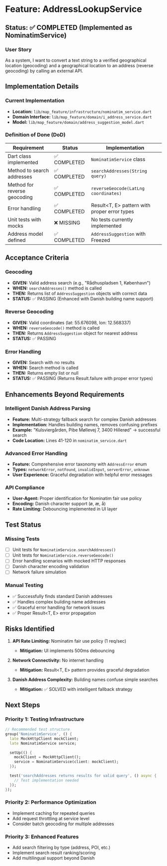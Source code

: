 # Feature: AddressLookupService

## Status: ✅ COMPLETED (Implemented as NominatimService)

### User Story
As a system, I want to convert a text string to a verified geographical location (geocoding) and a geographical location to an address (reverse geocoding) by calling an external API.

## Implementation Details

### Current Implementation
- **Location:** `lib/map_feature/infrastructure/nominatim_service.dart`
- **Domain Interface:** `lib/map_feature/domain/i_address_service.dart`  
- **Model:** `lib/map_feature/domain/address_suggestion_model.dart`

### Definition of Done (DoD)

| Requirement | Status | Implementation |
|-------------|--------|----------------|
| Dart class implemented | ✅ COMPLETED | `NominatimService` class |
| Method to search addresses | ✅ COMPLETED | `searchAddresses(String query)` |
| Method for reverse geocoding | ✅ COMPLETED | `reverseGeocode(LatLng coordinates)` |
| Error handling | ✅ COMPLETED | Result<T, E> pattern with proper error types |
| Unit tests with mocks | ❌ MISSING | No tests currently implemented |
| Address model defined | ✅ COMPLETED | `AddressSuggestion` with Freezed |

## Acceptance Criteria

### Geocoding
- **GIVEN:** Valid address search (e.g., "Rådhuspladsen 1, København")
- **WHEN:** `searchAddresses()` method is called  
- **THEN:** Returns list of `AddressSuggestion` objects with correct data
- **STATUS:** ✅ PASSING (Enhanced with Danish building name support)

### Reverse Geocoding  
- **GIVEN:** Valid coordinates (lat: 55.676098, lon: 12.568337)
- **WHEN:** `reverseGeocode()` method is called
- **THEN:** Returns `AddressSuggestion` object for nearest address
- **STATUS:** ✅ PASSING

### Error Handling
- **GIVEN:** Search with no results
- **WHEN:** Search method is called
- **THEN:** Returns empty list or null
- **STATUS:** ✅ PASSING (Returns Result.failure with proper error types)

## Enhancements Beyond Requirements

### Intelligent Danish Address Parsing
- **Feature:** Multi-strategy fallback search for complex Danish addresses
- **Implementation:** Handles building names, removes confusing prefixes
- **Example:** "Kulsviergården, Pibe Møllevej 7, 3400 Hillerød" → successful search
- **Code Location:** Lines 41-120 in `nominatim_service.dart`

### Advanced Error Handling
- **Feature:** Comprehensive error taxonomy with `AddressError` enum
- **Types:** `networkError`, `notFound`, `invalidInput`, `serverError`, `unknown`
- **User Experience:** Graceful degradation with helpful error messages

### API Compliance
- **User-Agent:** Proper identification for Nominatim fair use policy
- **Encoding:** Danish character support (ø, æ, å)
- **Rate Limiting:** Debouncing implemented in UI layer

## Test Status

### Missing Tests
- [ ] Unit tests for `NominatimService.searchAddresses()`
- [ ] Unit tests for `NominatimService.reverseGeocode()`  
- [ ] Error handling scenarios with mocked HTTP responses
- [ ] Danish character encoding validation
- [ ] Network failure simulation

### Manual Testing
- ✅ Successfully finds standard Danish addresses
- ✅ Handles complex building name addresses  
- ✅ Graceful error handling for network issues
- ✅ Proper Result<T, E> error propagation

## Risks Identified

1. **API Rate Limiting:** Nominatim fair use policy (1 req/sec)
   - **Mitigation:** UI implements 500ms debouncing
   
2. **Network Connectivity:** No internet handling
   - **Mitigation:** Result<T, E> pattern provides graceful degradation
   
3. **Danish Address Complexity:** Building names confuse simple searches
   - **Mitigation:** ✅ SOLVED with intelligent fallback strategy

## Next Steps

### Priority 1: Testing Infrastructure
```dart
// Recommended test structure
group('NominatimService', () {
  late MockHttpClient mockClient;
  late NominatimService service;
  
  setUp(() {
    mockClient = MockHttpClient();
    service = NominatimService(client: mockClient);
  });
  
  test('searchAddresses returns results for valid query', () async {
    // Test implementation needed
  });
});
```

### Priority 2: Performance Optimization
- Implement caching for repeated queries
- Add request throttling at service level
- Consider batch geocoding for multiple addresses

### Priority 3: Enhanced Features
- Add search filtering by type (address, POI, etc.)
- Implement search result ranking/scoring
- Add multilingual support beyond Danish 